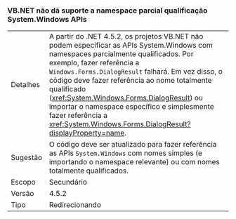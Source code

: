 ### <a name="vbnet-no-longer-supports-partial-namespace-qualification-for-systemwindows-apis"></a>VB.NET não dá suporte a namespace parcial qualificação System.Windows APIs

|   |   |
|---|---|
|Detalhes|A partir do .NET 4.5.2, os projetos VB.NET não podem especificar as APIs System.Windows com namespaces parcialmente qualificados. Por exemplo, fazer referência a <code>Windows.Forms.DialogResult</code> falhará. Em vez disso, o código deve fazer referência ao nome totalmente qualificado (<xref:System.Windows.Forms.DialogResult>) ou importar o namespace específico e simplesmente fazer referência a <xref:System.Windows.Forms.DialogResult?displayProperty=name>.|
|Sugestão|O código deve ser atualizado para fazer referência as APIs <code>System.Windows</code> com nomes simples (e importando o namespace relevante) ou com nomes totalmente qualificados.|
|Escopo|Secundário|
|Versão|4.5.2|
|Tipo|Redirecionando|

